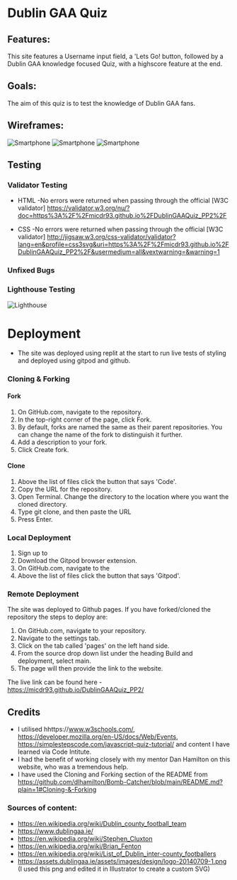 # Dublin GAA Quiz

## Features: 
This site features a Username input field, a 'Lets Go! button, followed by a Dublin GAA knowledge focused Quiz, with a highscore feature at the end.


## Goals:
The aim of this quiz is to test the knowledge of Dublin GAA fans.

## Wireframes:
![Smartphone](https://github.com/micdr93/DublinGAAQuiz_PP2/blob/main/assets/readme-images/Wireframe1.png)
![Smartphone](https://github.com/micdr93/DublinGAAQuiz_PP2/blob/main/assets/readme-images/Wireframe2.png)
![Smartphone](https://github.com/micdr93/DublinGAAQuiz_PP2/blob/main/assets/readme-images/Wireframe3.png)

## Testing 

### Validator Testing 

- HTML
  -No errors were returned when passing through the official [W3C validator]
  https://validator.w3.org/nu/?doc=https%3A%2F%2Fmicdr93.github.io%2FDublinGAAQuiz_PP2%2F


- CSS 
  -No errors were returned when passing through the official [W3C validator]
  http://jigsaw.w3.org/css-validator/validator?lang=en&profile=css3svg&uri=https%3A%2F%2Fmicdr93.github.io%2FDublinGAAQuiz_PP2%2F&usermedium=all&vextwarning=&warning=1

### Unfixed Bugs


### Lighthouse Testing 
![Lighthouse](https://github.com/micdr93/DublinGAAQuiz_PP2/blob/main/assets/readme-images/Lighthouse.png)



# Deployment

- The site was deployed using replit at the start to run live tests of styling and deployed using gitpod and github.

### Cloning & Forking
#### Fork
1. On GitHub.com, navigate to the repository.
2. In the top-right corner of the page, click Fork.
3. By default, forks are named the same as their parent repositories. You can change the name of the fork to distinguish it further.
4. Add a description to your fork.
5. Click Create fork.

#### Clone
1. Above the list of files click the button that says 'Code'.
2. Copy the URL for the repository.
3. Open Terminal. Change the directory to the location where you want the cloned directory.
4. Type git clone, and then paste the URL
5. Press Enter.

### Local Deployment
1. Sign up to 
2. Download the Gitpod browser extension.
3. On GitHub.com, navigate to the 
4. Above the list of files click the button that says 'Gitpod'.

### Remote Deployment
 The site was deployed to Github pages. If you have forked/cloned the repository the steps to deploy are:
 1. On GitHub.com, navigate to your repository.
 2. Navigate to the settings tab.
 3. Click on the tab called 'pages' on the left hand side.
 4. From the source drop down list under the heading Build and deployment, select main.
 5. The page will then provide the link to the website.

 The live link can be found here - https://micdr93.github.io/DublinGAAQuiz_PP2/
 ## Credits 

- I utilised hhttps://www.w3schools.com/, https://developer.mozilla.org/en-US/docs/Web/Events, https://simplestepscode.com/javascript-quiz-tutorial/ and content I have learned via Code Intitute.
- I had the benefit of working closely with my mentor Dan Hamilton on this website, who was a tremendous help.
- I have used the Cloning and Forking section of the README from https://github.com/dlhamilton/Bomb-Catcher/blob/main/README.md?plain=1#Cloning-&-Forking


### Sources of content:
- https://en.wikipedia.org/wiki/Dublin_county_football_team
- https://www.dublingaa.ie/
- https://en.wikipedia.org/wiki/Stephen_Cluxton
- https://en.wikipedia.org/wiki/Brian_Fenton
- https://en.wikipedia.org/wiki/List_of_Dublin_inter-county_footballers
- https://assets.dublingaa.ie/assets/images/design/logo-20140709-1.png (I used this png and edited it in Illustrator to create a custom SVG)






